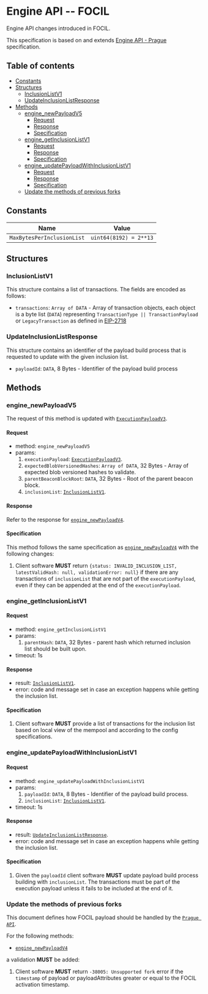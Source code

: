# Engine API -- FOCIL

Engine API changes introduced in FOCIL.

This specification is based on and extends [Engine API - Prague](./prague.md) specification.

## Table of contents

<!-- START doctoc generated TOC please keep comment here to allow auto update -->
<!-- DON'T EDIT THIS SECTION, INSTEAD RE-RUN doctoc TO UPDATE -->

- [Constants](#constants)
- [Structures](#structures)
  - [InclusionListV1](#inclusionlistv1)
  - [UpdateInclusionListResponse](#updateinclusionlistresponse)
- [Methods](#methods)
  - [engine_newPayloadV5](#engine_newpayloadv5)
    - [Request](#request)
    - [Response](#response)
    - [Specification](#specification)
  - [engine_getInclusionListV1](#engine_getinclusionlistv1)
    - [Request](#request-1)
    - [Response](#response-1)
    - [Specification](#specification-1)
  - [engine_updatePayloadWithInclusionListV1](#engine_updatepayloadwithinclusionlistv1)
    - [Request](#request-2)
    - [Response](#response-2)
    - [Specification](#specification-2)
  - [Update the methods of previous forks](#update-the-methods-of-previous-forks)

<!-- END doctoc generated TOC please keep comment here to allow auto update -->

## Constants

| Name | Value |
| - | - |
| `MaxBytesPerInclusionList` |  `uint64(8192) = 2**13` |

## Structures

### InclusionListV1

This structure contains a list of transactions. The fields are encoded as follows:
- `transactions`: `Array of DATA` - Array of transaction objects, each object is a byte list (`DATA`) representing `TransactionType || TransactionPayload` or `LegacyTransaction` as defined in [EIP-2718](https://eips.ethereum.org/EIPS/eip-2718)

### UpdateInclusionListResponse

This structure contains an identifier of the payload build process that is requested to update with the given inclusion list.
- `payloadId`: `DATA`, 8 Bytes - Identifier of the payload build process

## Methods

### engine_newPayloadV5

The request of this method is updated with [`ExecutionPayloadV3`](./cancun.md#executionpayloadv3).

#### Request

* method: `engine_newPayloadV5`
* params:
  1. `executionPayload`: [`ExecutionPayloadV3`](./cancun.md#executionpayloadv3).
  2. `expectedBlobVersionedHashes`: `Array of DATA`, 32 Bytes - Array of expected blob versioned hashes to validate.
  3. `parentBeaconBlockRoot`: `DATA`, 32 Bytes - Root of the parent beacon block.
  4. `inclusionList`: [`InclusionListV1`](#InclusionListV1).

#### Response

Refer to the response for [`engine_newPayloadV4`](./prague.md#engine_newpayloadv4).

#### Specification

This method follows the same specification as [`engine_newPayloadV4`](./prague.md#engine_newpayloadv4) with the following changes:

1. Client software **MUST** return `{status: INVALID_INCLUSION_LIST, latestValidHash: null, validationError: null}` if there are any transactions of `inclusionList` that are not part of the `executionPayload`, even if they can be appended at the end of the `executionPayload`.

### engine_getInclusionListV1

#### Request

* method: `engine_getInclusionListV1`
* params:
  1. `parentHash`: `DATA`, 32 Bytes - parent hash which returned inclusion list should be built upon.
* timeout: 1s

#### Response

* result: [`InclusionListV1`](#InclusionListV1).
* error: code and message set in case an exception happens while getting the inclusion list.

#### Specification

1. Client software **MUST** provide a list of transactions for the inclusion list based on local view of the mempool and according to the config specifications.

### engine_updatePayloadWithInclusionListV1

#### Request

* method: `engine_updatePayloadWithInclusionListV1`
* params:
  1. `payloadId`: `DATA`, 8 Bytes - Identifier of the payload build process.
  2. `inclusionList`: [`InclusionListV1`](#InclusionListV1).
* timeout: 1s

#### Response

* result: [`UpdateInclusionListResponse`](#UpdateInclusionListResponse).
* error: code and message set in case an exception happens while getting the inclusion list.

#### Specification

1. Given the `payloadId` client software **MUST** update payload build process building with `inclusionList`. The transactions must be part of the execution payload unless it fails to be included at the end of it.

### Update the methods of previous forks

This document defines how FOCIL payload should be handled by the [`Prague API`](./prague.md).

For the following methods:

- [`engine_newPayloadV4`](./prague.md#engine_newpayloadV4)

a validation **MUST** be added:

1. Client software **MUST** return `-38005: Unsupported fork` error if the `timestamp` of payload or payloadAttributes greater or equal to the FOCIL activation timestamp.
